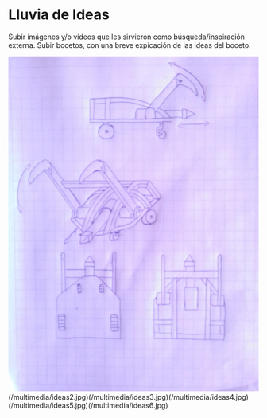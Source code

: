 ﻿# Lluvia de Ideas

Subir imágenes y/o vídeos que les sirvieron como búsqueda/inspiración externa.
Subir bocetos, con una breve expicación de las ideas del boceto.

![Lluvia de ideas](/multimedia/ideas1.jpg)(/multimedia/ideas2.jpg)(/multimedia/ideas3.jpg)(/multimedia/ideas4.jpg)(/multimedia/ideas5.jpg)(/multimedia/ideas6.jpg)

